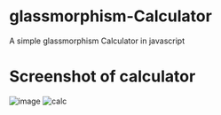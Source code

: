 # glassmorphism-Calculator
A simple glassmorphism Calculator in javascript
# Screenshot of calculator
![image](https://user-images.githubusercontent.com/65335438/115948193-47de8500-a4ea-11eb-961d-192594bf0084.png)
![calc](https://user-images.githubusercontent.com/65335438/115948137-e1596700-a4e9-11eb-8b7c-7bffd23204cb.png)

